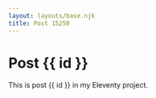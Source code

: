 ```yaml
---
layout: layouts/base.njk
title: Post 15250
---
```


# Post {{ id }}

This is post {{ id }} in my Eleventy project.
